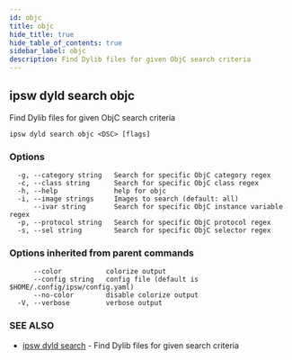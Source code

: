 ```yaml
---
id: objc
title: objc
hide_title: true
hide_table_of_contents: true
sidebar_label: objc
description: Find Dylib files for given ObjC search criteria
---
```

## ipsw dyld search objc

Find Dylib files for given ObjC search criteria

```
ipsw dyld search objc <DSC> [flags]
```

### Options

```
  -g, --category string   Search for specific ObjC category regex
  -c, --class string      Search for specific ObjC class regex
  -h, --help              help for objc
  -i, --image strings     Images to search (default: all)
      --ivar string       Search for specific ObjC instance variable regex
  -p, --protocol string   Search for specific ObjC protocol regex
  -s, --sel string        Search for specific ObjC selector regex
```

### Options inherited from parent commands

```
      --color           colorize output
      --config string   config file (default is $HOME/.config/ipsw/config.yaml)
      --no-color        disable colorize output
  -V, --verbose         verbose output
```

### SEE ALSO

* [ipsw dyld search](/docs/cli/ipsw/dyld/search)	 - Find Dylib files for given search criteria

